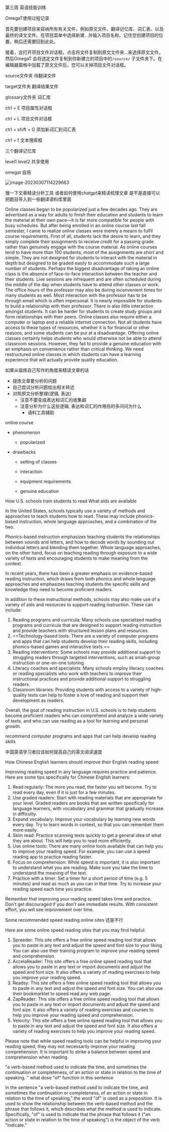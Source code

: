 第三周 英语技能训练

OmegaT使用过程记录

首先要创建项目来容纳所有有关文件，例如原文文件、翻译记忆库、词汇表、以及最终的译文文件。在项目菜单中选择新建...并输入项目名称。记住您创建项目的位置，稍后还需要回到此处。        

接着，会打开项目文件对话框。点击将文件复制到原文文件夹...来选择原文文件。然后OmegaT 会将选定文件复制到你新建立的项目中的`/source/`           子文件夹下。在编辑器窗格中加载了原文文件后，您可以关掉项目文件对话框。



source文件夹 待翻译文件

target文件夹 翻译结果文件

glossary文件夹 词汇库



ctrl + E 项目属性对话框

ctrl + L 项目文件对话框

ctrl + shift + G 添加新词汇到词汇表

ctrl + f 文本搜索框



三个翻译记忆库

level1 level2 共享使用

omegat 自用

![image-20230307114229663](C:\Users\lenovo\AppData\Roaming\Typora\typora-user-images\image-20230307114229663.png)





搜一下文章精读分析工具
或者如何使用chatgpt来精读梳理文章
是不是直接可以把题目导入到一些翻译语料库里面





Online classes began to be popularized just a few decades ago. They are advertised as a way for adults to finish their education and students to learn the material at their own pace—it is far more compatible for people with busy schedules.
But after being enrolled in an online course last fall semester, I came to realize online classes were merely a means to fulfil course requirements.
First of all, students lack the desire to learn, and they simply complete their assignments to receive credit for a passing grade rather than genuinely engage with the course material. As online courses tend to have more than 100 students, most of the assignments are short and simple. They are not designed for students to interact with the material in depth but designed to be graded easily to accommodate such a large number of students.
Perhaps the biggest disadvantage of taking an online class is the absence of face-to-face interaction between the teacher and their students. Live sessions are infrequent and are often scheduled during the middle of the day when students have to attend other classes or work. The office hours of the professor may also be during inconvenient times for many students as well. Most interaction with the professor has to be through email which is often impersonal. It is nearly impossible for students to build a relationship with their professor.
There is also little interaction amongst students. It can be harder for students to create study groups and form relationships with their peers.
Online classes also require either a computer or laptop and a reliable internet connection. Not all students have access to these types of resources, whether it is for financial or other reasons, and some students can be put at a disadvantage.
Offering online classes certainly helps students who would otherwise not be able to attend classroom sessions. However, they fail to provide a genuine education with an emphasis on convenience rather than critical thinking. We need restructured online classes in which students can have a learning experience that will actually provide quality education.



如果从锻炼自己写作的角度来精读文章的话

- 提炼文章要分析的问题
- 自己尝试分析问题给出相关转述
- 对照原文分析整理(逻辑, 表达) 
  - 注意不要变成表达和词汇的收集癖
  - 注意分析为什么这些逻辑, 表达和词汇的作用目的多问问为什么
    - 语料工具辅助



online course

- phenomenon
  - popularized

- drawbacks

  - setting of classes

  - interaction
  - equipment requirements 
  - genuine education



How U.S. schools train students to read What aids are available

In the United States, schools typically use a variety of methods and approaches to teach students how to read. These may include phonics-based instruction, whole language approaches, and a combination of the two.

Phonics-based instruction emphasizes teaching students the relationships between sounds and letters, and how to decode words by sounding out individual letters and blending them together. Whole language approaches, on the other hand, focus on teaching reading through exposure to a wide variety of texts and encouraging students to make meaning from the context.

In recent years, there has been a greater emphasis on evidence-based reading instruction, which draws from both phonics and whole language approaches and emphasizes teaching students the specific skills and knowledge they need to become proficient readers.

In addition to these instructional methods, schools may also make use of a variety of aids and resources to support reading instruction. These can include:

1. Reading programs and curricula: Many schools use specialized reading programs and curricula that are designed to support reading instruction and provide teachers with structured lesson plans and resources.
2. ==Technology-based tools: There are a variety of computer programs and apps that can help students develop their reading skills, including phonics-based games and interactive texts.==
3. Reading interventions: Some schools may provide additional support to struggling readers through targeted interventions, such as small-group instruction or one-on-one tutoring.
4. Literacy coaches and specialists: Many schools employ literacy coaches or reading specialists who work with teachers to improve their instructional practices and provide additional support to struggling readers.
5. Classroom libraries: Providing students with access to a variety of high-quality texts can help to foster a love of reading and support their development as readers.

Overall, the goal of reading instruction in U.S. schools is to help students become proficient readers who can comprehend and analyze a wide variety of texts, and who can use reading as a tool for learning and personal growth.



recommend computer programs and apps that can help develop reading skills

中国英语学习者应该如何提高自己的英文阅读速度

How Chinese English learners should improve their English reading speed

Improving reading speed in any language requires practice and patience. Here are some tips specifically for Chinese English learners:

1. Read regularly: The more you read, the faster you will become. Try to read every day, even if it is just for a few minutes.
2. Use graded readers: Start with reading materials that are appropriate for your level. Graded readers are books that are written specifically for language learners, with vocabulary and grammar that gradually increase in difficulty.
3. Expand vocabulary: Improve your vocabulary by learning new words every day. Try to learn words in context, so that you can remember them more easily.
4. Skim read: Practice scanning texts quickly to get a general idea of what they are about. This will help you to read more efficiently.
5. Use online tools: There are many online tools available that can help you to improve your reading speed. For example, you can use a speed reading app to practice reading faster.
6. Focus on comprehension: While speed is important, it is also important to understand what you are reading. Make sure you take the time to understand the meaning of the text.
7. Practice with a timer: Set a timer for a short period of time (e.g. 5 minutes) and read as much as you can in that time. Try to increase your reading speed each time you practice.

Remember that improving your reading speed takes time and practice. Don't get discouraged if you don't see immediate results. With consistent effort, you will see improvement over time.



Some recommended speed reading online sites 还是不行

Here are some online speed reading sites that you may find helpful:

1. Spreeder: This site offers a free online speed reading tool that allows you to paste in any text and adjust the speed and font size to your liking. You can also use their training program to improve your reading speed and comprehension.
2. AccelaReader: This site offers a free online speed reading tool that allows you to paste in any text or import documents and adjust the speed and font size. It also offers a variety of reading exercises to help you improve your reading speed.
3. Readsy: This site offers a free online speed reading tool that allows you to paste in any text and adjust the speed and font size. You can also use their bookmarklet to speed read any web page.
4. ZapReader: This site offers a free online speed reading tool that allows you to paste in any text or import documents and adjust the speed and font size. It also offers a variety of reading exercises and courses to help you improve your reading speed and comprehension.
5. Velocity: This site offers a free online speed reading tool that allows you to paste in any text and adjust the speed and font size. It also offers a variety of reading exercises to help you improve your reading speed.

Please note that while speed reading tools can be helpful in improving your reading speed, they may not necessarily improve your reading comprehension. It is important to strike a balance between speed and comprehension when reading.



"a verb-based method used to indicate the time, and sometimes the continuation or completeness, of an action or state in relation to the time of speaking. " what dose "of" function in this sentence

In the sentence "a verb-based method used to indicate the time, and sometimes the continuation or completeness, of an action or state in relation to the time of speaking," the word "of" is used as a preposition. It is used to show the relationship between the verb-based method and the phrase that follows it, which describes what the method is used to indicate. Specifically, "of" is used to indicate that the phrase that follows it ("an action or state in relation to the time of speaking") is the object of the verb "indicate."





